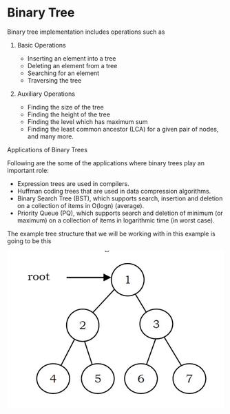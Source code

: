 # Binary Tree

Binary tree implementation includes operations such as 

1. Basic Operations
    * Inserting an element into a tree
    * Deleting an element from a tree
    * Searching for an element
    * Traversing the tree

2. Auxiliary Operations
    * Finding the size of the tree
    * Finding the height of the tree 
    * Finding the level which has maximum sum
    * Finding the least common ancestor (LCA) for a given pair of nodes, 
    and many more.

Applications of Binary Trees

Following are the some of the applications where binary trees play an important 
role:
* Expression trees are used in compilers.
* Huffman coding trees that are used in data compression algorithms.
* Binary Search Tree (BST), which supports search, insertion and deletion on 
a collection of items in O(logn) (average).
* Priority Queue (PQ), which supports search and deletion of minimum (or 
maximum) on a collection of items in logarithmic time (in worst case).

The example tree structure that we will be working with in this example is 
going to be this 

![tree diagram visualization](./resources/tree-diagram.png)